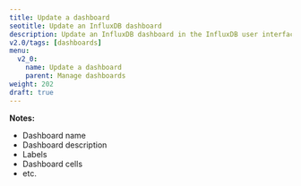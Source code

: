 ```yaml
---
title: Update a dashboard
seotitle: Update an InfluxDB dashboard
description: Update an InfluxDB dashboard in the InfluxDB user interface (UI).
v2.0/tags: [dashboards]
menu:
  v2_0:
    name: Update a dashboard
    parent: Manage dashboards
weight: 202
draft: true
---
```


**Notes:**

- Dashboard name
- Dashboard description
- Labels
- Dashboard cells
- etc.
